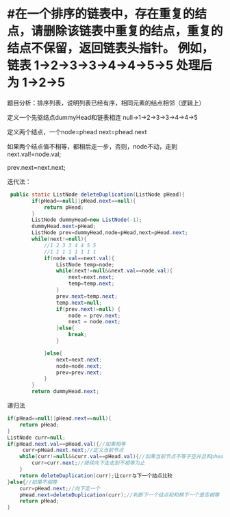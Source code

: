 # #在一个排序的链表中，存在重复的结点，请删除该链表中重复的结点，重复的结点不保留，返回链表头指针。 例如，链表 1->2->3->3->4->4->5->5 处理后为 1->2->5 

题目分析：排序列表，说明列表已经有序，相同元素的结点相邻（逻辑上）

定义一个先驱结点dummyHead和链表相连  null->1->2->3->3->4->4->5

定义两个结点，一个node=phead    next=phead.next

如果两个结点值不相等，都相后走一步，否则，node不动，走到next.val!=node.val;

prev.next=next.next;



迭代法：

```java
 public static ListNode deleteDuplication(ListNode pHead){
        if(pHead==null||pHead.next==null){
            return pHead;
        }
        ListNode dummyHead=new ListNode(-1);
        dummyHead.next=pHead;
        ListNode prev=dummyHead,node=pHead,next=pHead.next;
        while(next!=null){
            //1 2 3 3 4 4 5 5
            //1 1 1 1 1 1 1 1
            if(node.val==next.val){
                ListNode temp=node;
                while(next!=null&&next.val==node.val){
                    next=next.next;
                    temp=temp.next;
                }
                prev.next=temp.next;
                temp.next=null;
                if(prev.next!=null) {
                    node = prev.next;
                    next = node.next;
                }else{
                    break;
                }

            }else{
                next=next.next;
                node=node.next;
                prev=prev.next;
            }
        }
        return dummyHead.next;

```



递归法

```java
if(pHead==null||pHead.next==null){
    return pHead;
}
ListNode curr=null;
if(pHead.next.val==pHead.val){//如果相等
     curr=pHead.next.next;//定义当前节点
    while(curr!=null&&curr.val==pHead.val){//如果当前节点不等于空并且和phead相等
        curr=curr.next;//继续向下走走到不相等为止
    }
    return deleteDuplication(curr);让curr与下一个结点比较
}else{//如果不相等
    curr=pHead.next;//向下走一个
    pHead.next=deleteDuplication(curr);//判断下一个结点和和棋下一个是否相等
    return pHead;
}
```
